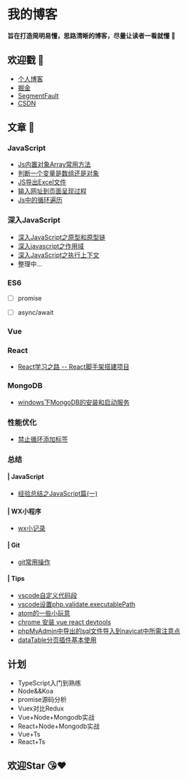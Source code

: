 # 我的博客
**旨在打造简明易懂，思路清晰的博客，尽量让读者一看就懂** :muscle:


## 欢迎戳 :rose:
- [个人博客](http://yucihent.top/)
- [掘金](https://juejin.im/user/59c126ce6fb9a00a3d134eea)
- [SegmentFault](https://segmentfault.com/u/hezizi)
- [CSDN](https://blog.csdn.net/yucihent)


## 文章 :book:
### JavaScript
- [Js内置对象Array常用方法](https://github.com/hezizi/myBlog/issues/5)
- [判断一个变量是数组还是对象](https://github.com/hezizi/myBlog/issues/6)
- [JS导出Excel文件](https://github.com/hezizi/myBlog/issues/12)
- [输入网址到页面呈现过程](https://github.com/hezizi/myBlog/issues/15)
- [Js中的循环遍历](https://github.com/hezizi/myBlog/issues/18)


### 深入JavaScript
- [深入JavaScript之原型和原型链](https://github.com/hezizi/myBlog/issues/1)
- [深入javascript之作用域](https://github.com/hezizi/myBlog/issues/2)
- [深入JavaScript之执行上下文](https://github.com/hezizi/myBlog/issues/3)
- 整理中...


### ES6
- [ ] promise
- [ ] async/await


### Vue


### React
- [React学习之路 -- React脚手架搭建项目](https://github.com/hezizi/myBlog/issues/21)


### MongoDB
- [windows下MongoDB的安装和启动服务](https://github.com/hezizi/myBlog/issues/20)


### 性能优化
- [禁止循环添加标签](https://github.com/hezizi/myBlog/issues/16)


### 总结
#### | JavaScript
- [经验总结之JavaScript篇(一)](https://github.com/hezizi/myBlog/issues/4)

#### | WX小程序
- [wx小记录](https://github.com/hezizi/myBlog/issues/22)

#### | Git
- [git常用操作](https://github.com/hezizi/myBlog/issues/19)

#### | Tips 
- [vscode自定义代码段](https://github.com/hezizi/myBlog/issues/7)
- [vscode设置php.validate.executablePath](https://github.com/hezizi/myBlog/issues/8)
- [atom的一些小玩意](https://github.com/hezizi/myBlog/issues/13)
- [chrome 安装 vue react devtools](https://github.com/hezizi/myBlog/issues/14)
- [phpMyAdmin中导出的sql文件导入到navicat中所需注意点](https://github.com/hezizi/myBlog/issues/9)
- [dataTable分页插件基本使用](https://github.com/hezizi/myBlog/issues/11)


## 计划
- TypeScript入门到熟练
- Node&&Koa
- promise源码分析
- Vuex对比Redux
- Vue+Node+Mongodb实战
- React+Node+Mongodb实战
- Vue+Ts
- React+Ts


## 欢迎Star :kissing_heart::heart:
